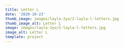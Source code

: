 ```yaml
--- 
title: Letter L
date: '2020-10-23'
thumb_image: images/layla-2yo/2-layla-l-letters.jpg
thumb_image_alt: Letter L
image: images/layla-2yo/2-layla-l-letters.jpg
image_alt: Letter L
template: project
---
```

